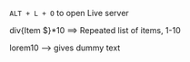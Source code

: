 `ALT + L + O` to open Live server

div{Item $}*10 ==> Repeated list of items, 1-10

lorem10 --> gives dummy text